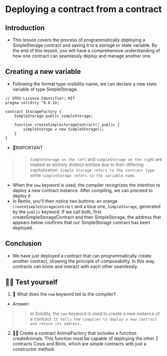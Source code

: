 # Deploying a contract from a contract

## Introduction
- This lesson covers the process of programmatically deploying a SimpleStorage contract and saving it to a storage or state variable. By the end of this lesson, you will have a comprehensive understanding of how one contract can seamlessly deploy and manage another one.

## Creating a new variable
- Following the format type-visibility-name, we can declare a new state variable of type SimpleStorage.

```
// SPDX-License-Identifier: MIT
pragma solidity ^0.8.18;

contract StorageFactory {
    SimpleStorage public simpleStorage;

    function createSimplestorageContract() public {
        simpleStorage = new SimpleStorage();
    }
}
```

- 👀❗IMPORTANT

>> `SimpleStorage on the left` and `simpleStorage on the righ`t are treated as entirely distinct entities due to their differing capitalization. `Simple Storage refers to the contract type` while `simpleStorage refers to the variable name`.

- When the `new` keyword is used, the compiler recognizes the intention to deploy a new contract instance. After compiling, we can proceed to deploy it.
- In Remix, you'll then notice two buttons: an orange `createSimpleStorageContract` and a blue one, `SimpleStorage`, generated by the `public` keyword. If we call both, first createSimpleStorageContract and then SimpleStorage, the address that appears below confirms that our SimpleStorage contract has been deployed.

## Conclusion
- We have just deployed a contract that can programmatically create another contract, showing the principle of composability. In this way, contracts can know and interact with each other seamlessly.

## 🧑‍💻 Test yourself
1. 📕 What does the `new` keyword tell to the compiler?
- Answer:

>> In Solidity, the `new` keyword is used to create a new instance of a contract. `It tells the compiler to deploy a new contract and return its address.`

2. 🧑‍💻 Create a contract AnimalFactory that includes a function createAnimals. This function must be capable of deploying the other 2 contracts Cows and Birds, which are simple contracts with just a constructor method.
